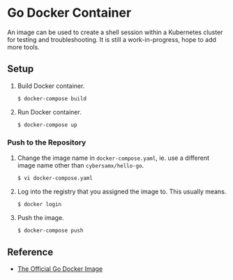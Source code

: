 # Go Docker Container

An image can be used to create a shell session within a Kubernetes cluster for testing and troubleshooting. It is still a work-in-progress, hope to add more tools.

## Setup

1. Build Docker container.

   ```bash
   $ docker-compose build
   ```
   
1. Run Docker container.

   ```bash
   $ docker-compose up
   ```

### Push to the Repository

1. Change the image name in `docker-compose.yaml`, ie. use a different image name other than `cybersamx/hello-go`.

   ```bash
   $ vi docker-compose.yaml
   ```

1. Log into the registry that you assigned the image to. This usually means.

   ```bash
   $ docker login
   ```
   
1. Push the image.

   ```bash
   $ docker-compose push
   ```

## Reference

* [The Official Go Docker Image](https://hub.docker.com/_/golang)
